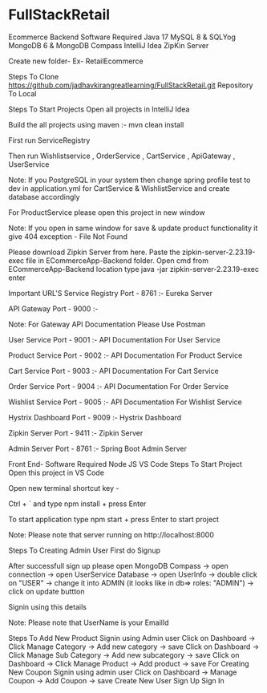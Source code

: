 # FullStackRetail

Ecommerce Backend
Software Required
Java 17
MySQL 8 & SQLYog
MongoDB 6 & MongoDB Compass
IntelliJ Idea
ZipKin Server

Create new folder- Ex- RetailEcommerce

Steps To Clone https://github.com/jadhavkirangreatlearning/FullStackRetail.git Repository To Local

Steps To Start Projects
Open all projects in IntelliJ Idea

Build the all projects using maven :- mvn clean install

First run ServiceRegistry

Then run Wishlistservice , OrderService , CartService , ApiGateway , UserService

Note: If you PostgreSQL in your system then change spring profile test to dev in application.yml for CartService & WishlistService and create database accordingly

For ProductService please open this project in new window

Note: If you open in same window for save & update product functionality it give 404 exception - File Not Found

Please download Zipkin Server from here. Paste the zipkin-server-2.23.19-exec file in ECommerceApp-Backend folder. Open cmd from ECommerceApp-Backend location type java -jar zipkin-server-2.23.19-exec enter

Important URL'S
Service Registry Port - 8761 :- Eureka Server

API Gateway Port - 9000 :-

Note: For Gateway API Documentation Please Use Postman

User Service Port - 9001 :- API Documentation For User Service

Product Service Port - 9002 :- API Documentation For Product Service

Cart Service Port - 9003 :- API Documentation For Cart Service

Order Service Port - 9004 :- API Documentation For Order Service

Wishlist Service Port - 9005 :- API Documentation For Wishlist Service

Hystrix Dashboard Port - 9009 :- Hystrix Dashboard

Zipkin Server Port - 9411 :- Zipkin Server

Admin Server Port - 8761 :- Spring Boot Admin Server



Front End-
Software Required
Node JS
VS Code
Steps To Start Project
Open this project in VS Code

Open new terminal shortcut key -

Ctrl + `
and type npm install + press Enter

To start application type npm start + press Enter to start project

Note: Please note that server running on http://localhost:8000

Steps To Creating Admin User
First do Signup

After successfull sign up please open MongoDB Compass -> open connection -> open UserService Database -> open UserInfo -> double click on "USER" -> change it into ADMIN
(it looks like in db=> roles: "ADMIN") -> click on update buttton

Signin using this details

Note: Please note that UserName is your EmailId

Steps To Add New Product
Signin using Admin user
Click on Dashboard -> Click Manage Category -> Add new category -> save
Click on Dashboard -> Click Manage Sub Category -> Add new subcategory -> save
Click on Dashboard -> Click Manage Product -> Add product -> save
For Creating New Coupon
Signin using admin user
Click on Dashboard -> Manage Coupon -> Add Coupon -> save
Create New User
Sign Up
Sign In
